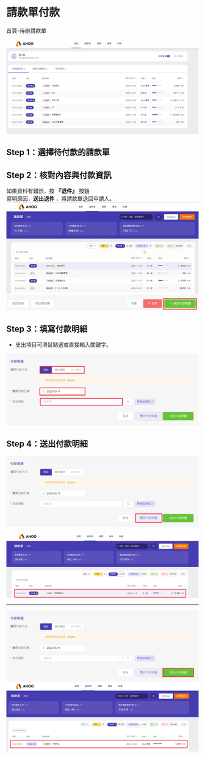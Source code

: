 # 請款單付款

首頁-待辦請款單

![待辦請款單](./index.png)

## Step 1：選擇待付款的請款單

## Step 2：核對內容與付款資訊

如果資料有錯誤，按 **『退件』** 按鈕  
寫明原因，**送出退件** ，將請款單退回申請人。  
![待辦請款單](./detail.gif)
![填寫付款明細](./next.png)

## **Step 3：填寫付款明細**

- 支出項目可滑鼠點選或直接輸入關鍵字。

![填寫付款明細](./detail.png)

## **Step 4：送出付款明細**

![付款明細](./save-1.png)

![付款明細](./save-2.png)

---

![付款明細](./end-1.png)  
![付款明細](./end-2.png)
